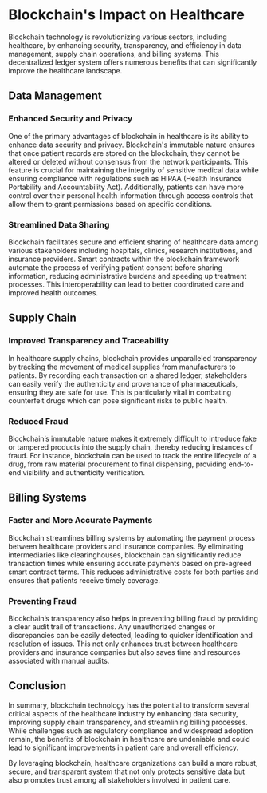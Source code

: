 # Blockchain's Impact on Healthcare

Blockchain technology is revolutionizing various sectors, including healthcare, by enhancing security, transparency, and efficiency in data management, supply chain operations, and billing systems. This decentralized ledger system offers numerous benefits that can significantly improve the healthcare landscape.

## Data Management

### Enhanced Security and Privacy
One of the primary advantages of blockchain in healthcare is its ability to enhance data security and privacy. Blockchain's immutable nature ensures that once patient records are stored on the blockchain, they cannot be altered or deleted without consensus from the network participants. This feature is crucial for maintaining the integrity of sensitive medical data while ensuring compliance with regulations such as HIPAA (Health Insurance Portability and Accountability Act). Additionally, patients can have more control over their personal health information through access controls that allow them to grant permissions based on specific conditions.

### Streamlined Data Sharing
Blockchain facilitates secure and efficient sharing of healthcare data among various stakeholders including hospitals, clinics, research institutions, and insurance providers. Smart contracts within the blockchain framework automate the process of verifying patient consent before sharing information, reducing administrative burdens and speeding up treatment processes. This interoperability can lead to better coordinated care and improved health outcomes.

## Supply Chain

### Improved Transparency and Traceability
In healthcare supply chains, blockchain provides unparalleled transparency by tracking the movement of medical supplies from manufacturers to patients. By recording each transaction on a shared ledger, stakeholders can easily verify the authenticity and provenance of pharmaceuticals, ensuring they are safe for use. This is particularly vital in combating counterfeit drugs which can pose significant risks to public health.

### Reduced Fraud
Blockchain’s immutable nature makes it extremely difficult to introduce fake or tampered products into the supply chain, thereby reducing instances of fraud. For instance, blockchain can be used to track the entire lifecycle of a drug, from raw material procurement to final dispensing, providing end-to-end visibility and authenticity verification.

## Billing Systems

### Faster and More Accurate Payments
Blockchain streamlines billing systems by automating the payment process between healthcare providers and insurance companies. By eliminating intermediaries like clearinghouses, blockchain can significantly reduce transaction times while ensuring accurate payments based on pre-agreed smart contract terms. This reduces administrative costs for both parties and ensures that patients receive timely coverage.

### Preventing Fraud
Blockchain’s transparency also helps in preventing billing fraud by providing a clear audit trail of transactions. Any unauthorized changes or discrepancies can be easily detected, leading to quicker identification and resolution of issues. This not only enhances trust between healthcare providers and insurance companies but also saves time and resources associated with manual audits.

## Conclusion

In summary, blockchain technology has the potential to transform several critical aspects of the healthcare industry by enhancing data security, improving supply chain transparency, and streamlining billing processes. While challenges such as regulatory compliance and widespread adoption remain, the benefits of blockchain in healthcare are undeniable and could lead to significant improvements in patient care and overall efficiency.

By leveraging blockchain, healthcare organizations can build a more robust, secure, and transparent system that not only protects sensitive data but also promotes trust among all stakeholders involved in patient care.